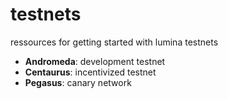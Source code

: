 # testnets
ressources for getting started with lumina testnets

- **Andromeda**: development testnet
- **Centaurus**: incentivized testnet
- **Pegasus**: canary network
